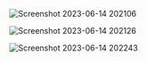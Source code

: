 ![Screenshot 2023-06-14 202106](https://github.com/shubhammalik20/Power-Bi-Project/assets/135993334/57674b9e-071b-4aee-a03a-7b0125ed5e28)

![Screenshot 2023-06-14 202126](https://github.com/shubhammalik20/Power-Bi-Project/assets/135993334/7d75cf9e-7407-4a6b-be67-d121e13583b4)

![Screenshot 2023-06-14 202243](https://github.com/shubhammalik20/Power-Bi-Project/assets/135993334/e087a6d6-ad5e-4181-b6eb-6770de5c816c)

